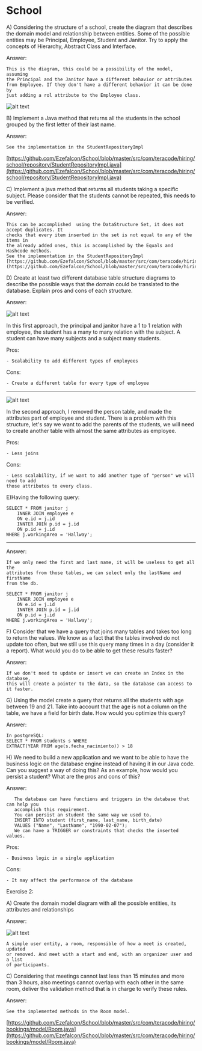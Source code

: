 # School

A) Considering the structure of a school, create the diagram that describes the
domain model and relationship between entities. Some of the possible entities
may be Principal, Employee, Student and Janitor. Try to apply the concepts of
Hierarchy, Abstract Class and Interface.

Answer:

    This is the diagram, this could be a possibility of the model, assuming 
    the Principal and the Janitor have a different behavior or attributes 
    from Employee. If they don't have a different behavior it can be done by 
    just adding a rol attribute to the Employee class.
    
![alt text](https://i.gyazo.com/36e97d0b6bd2f9ec9a87fcf29e2d0edd.png)

B) Implement a Java method that returns all the students in the school grouped
by the first letter of their last name.

Answer: 

    See the implementation in the StudentRepositoryImpl

[https://github.com/Ezefalcon/School/blob/master/src/com/teracode/hiring/school/repository/StudentRepositoryImpl.java](https://github.com/Ezefalcon/School/blob/master/src/com/teracode/hiring/school/repository/StudentRepositoryImpl.java)
    
C) Implement a java method that returns all students taking a specific subject.
Please consider that the students cannot be repeated, this needs to be verified.

Answer: 

    This can be accomplished  using the DataStructure Set, it does not accept duplicates. It
    checks that every item inserted in the set is not equal to any of the items in 
    the already added ones, this is accomplished by the Equals and Hashcode methods.
    See the implementation in the StudentRepositoryImpl
    [https://github.com/Ezefalcon/School/blob/master/src/com/teracode/hiring/school/repository/StudentRepositoryImpl.java](https://github.com/Ezefalcon/School/blob/master/src/com/teracode/hiring/school/repository/StudentRepositoryImpl.java)

D) Create at least two different database table structure diagrams to describe the
possible ways that the domain could be translated to the database. Explain
pros and cons of each structure.

Answer:

![alt text](https://gyazo.com/48d633c93292d547115a7da5740e8b95.png)

In this first approach, the principal and janitor have a 1 to 1 relation with employee,
the student has a many to many relation with the subject. A student can have many subjects
and a subject many students.

Pros:

    - Scalability to add different types of employees
    
Cons:

    - Create a different table for every type of employee
    
----
![alt text](https://gyazo.com/ca3cd8b4f7e8fdfa3ead14cc43616fbc.png)

In the second approach, I removed the person table, and made the attributes part of 
employee and student. There is a problem with this structure, let's say we want to add
the parents of the students, we will need to create another table with almost the same attributes
as employee.

Pros:

    - Less joins

Cons:

    - Less scalability, if we want to add another type of "person" we will need to add 
    those attributes to every class.
    
E)Having the following query:

    SELECT * FROM janitor j
        INNER JOIN employee e
        ON e.id = j.id
        INNTER JOIN p.id = j.id
        ON p.id = j.id
    WHERE j.workingArea = 'Hallway';
    
----
Answer:

    If we only need the first and last name, it will be useless to get all the 
    attributes from those tables, we can select only the lastName and firstName 
    from the db.
    
    SELECT * FROM janitor j
        INNER JOIN employee e
        ON e.id = j.id
        INNTER JOIN p.id = j.id
        ON p.id = j.id
    WHERE j.workingArea = 'Hallway';
    
F) Consider that we have a query that joins many tables and takes too long to
return the values. We know as a fact that the tables involved do not update
too often, but we still use this query many times in a day (consider it a report).
What would you do to be able to get these results faster?

Answer:

    If we don't need to update or insert we can create an Index in the database, 
    this will create a pointer to the data, so the database can access to it faster. 
    
G) Using the model create a query that returns all the students with age between
19 and 21. Take into account that the age is not a column on the table, we have
a field for birth date. How would you optimize this query?

Answer:

    In postgreSQL:
    SELECT * FROM students s WHERE
    EXTRACT(YEAR FROM age(s.fecha_nacimiento)) > 18
    
H) We need to build a new application and we want to be able to have the
   business logic on the database engine instead of having it in our Java code. Can
   you suggest a way of doing this? As an example, how would you persist a
   student? What are the pros and cons of this?
   
Answer:

       The database can have functions and triggers in the database that can help you 
       accomplish this requirement.
       You can persist an student the same way we used to.
       INSERT INTO student (first_name, last_name, birth_date)
       VALUES ("Name", "LastName", "1990-02-07");
       We can have a TRIGGER or constraints that checks the inserted values.
   
Pros:
    
    - Business logic in a single application

Cons: 

    - It may affect the performance of the database
    
    
Exercise 2:

A) Create the domain model diagram with all the possible entities, its attributes
and relationships

Answer:

![alt text](https://gyazo.com/900443c70e18097b79ec58fde1740fc8.png)
    
    A simple user entity, a room, responsible of how a meet is created, updated
    or removed. And meet with a start and end, with an organizer user and a list 
    of participants.
    
C) Considering that meetings cannot last less than 15 minutes and more than 3
hours, also meetings cannot overlap with each other in the same room, deliver
the validation method that is in charge to verify these rules.

Answer:

    See the implemented methods in the Room model.
[https://github.com/Ezefalcon/School/blob/master/src/com/teracode/hiring/bookings/model/Room.java](https://github.com/Ezefalcon/School/blob/master/src/com/teracode/hiring/bookings/model/Room.java)
